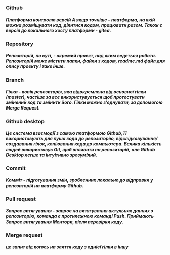 ### Github
##### Платформа контролю версій А якщо точніше – платформа, на якій можна розміщувати код, ділитися кодом, працювати разом. Також є версія до локального хосту платформи - gitea.

### Repository
##### Репозиторій, по суті, - окремий проект, над яким ведеться робота. Репозиторій може містити папки, файли з кодом, readme.md файл для опису проекту і таке інше.

### Branch
##### Гілка - копія репозиторія, яка відокремлена від основної гілки (master), частіше за все використувуеться щоб протестувати змінений код та змінити його. Гілки можно з'єднувати, за допомогою **Merge Request**.

### Github desktop
##### Це система взаємодії з самою платформою Github, її використовують для пуша кода до репозиторію, відслідковування/создавання гілок, копіювання кода до компьютера. Велика кількість людей використовує **Git**, щоб впливати на репозиторій, але Github Desktop легше та інтуітивно зрозумілий.

### Commit
##### Комміт - підготування змін, зробленних локально до відправки у репозиторій на платформу **Github**.

### Pull request
##### Запрос витягування - запрос на витягування актульних данних з репозиторію, команда є протилежною команді Push. Приймають Запрос витягування Ментори, після перевірки коду.

### Merge request
##### це запит від когось на злиття коду з однієї гілки в іншу